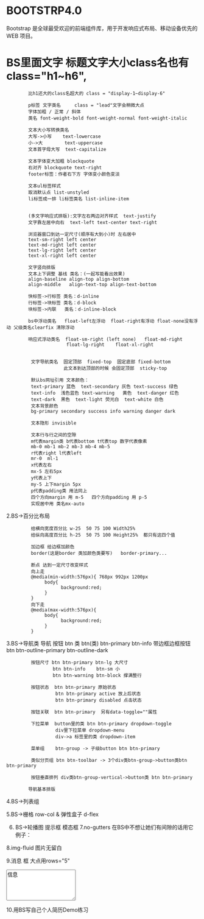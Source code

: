 # BOOTSTRP4.0
Bootstrap 是全球最受欢迎的前端组件库，用于开发响应式布局、移动设备优先的 WEB 项目。

# BS里面文字 标题文字大小class名也有  class="h1~h6",
            比h1还大的class名超大的 class = "display-1~display-6"

            p标签 文字类名     class = "lead"文字会稍微大点
            字体加粗 / 正常 / 斜体 
            类名 font-weight-bold font-weight-normal font-weight-italic

            文本大小写转换类名
            大写->小写    text-lowercase
            小->大        text-uppercase
            文本首字母大写  text-capitalize

            文本字体变大加粗 blockquote
            右对齐 blockquote text-right
            footer标签：作者右下方 字体变小颜色变淡

            文本ul标签样式
            取消默认点 list-unstyled
            li标签成一排 li标签类名 list-inline-item 

            
            (多文字响应式排版):文字左右两边对齐样式  text-justify
            文字靠左居中向右  text-left text-center text-right

            浏览器窗口到达一定尺寸(顺序有大到小)时 左右居中
            text-sm-right left center
            text-md-right left center
            text-lg-right left center
            text-xl-right left center

            文字竖向排版
            文本上下调整 基线 类名：(一起写能看出效果)
            align-baseline align-top align-bottom 
            align-middle   align-text-top align-text-bottom

            快标签->行标签 类名：d-inline 
            行标签->块标签 类名：d-block
            块标签->内联   类名：d-inline-block

            bs中浮动类名   float-left左浮动  float-right有浮动 float-none没有浮动 父级类名clearfix 清除浮动

            响应式浮动类名  float-sm-right (left none)   float-md-right
                          float-lg-right    float-xl-right


             文字导航类名  固定顶部  fixed-top  固定底部 fixed-bottom
                         此文本到达顶部的时候 会固定顶部  sticky-top
 
             默认bs网址引用 文本颜色：
             text-primary 蓝色  text-secondary 灰色 text-success 绿色 
             text-info  浅色蓝色 text-warning   黄色  text-danger 红色 
             text-dark  黑色  text-light 荧光白  text-white 白色
             文本背景颜色  
             bg-primary secondary success info warning danger dark

             文本隐形 invisible

             文本行与行之间的空隙
             m代表margin类 b代表bottom t代表top 数字代表像素
             mb-0 mb-1 mb-2 mb-3 mb-4 mb-5
             r代表right l代表left
             mr-0  ml-1
             x代表左右
             mx-5 左右5px
             y代表上下
             my-5 上下margin 5px
             p代表padding类 用法同上
             四个方向margin 用 m-5   四个方向padding 用 p-5
             实现居中用 类名mx-auto
2.BS->百分比布局

             给横向宽度百分比 w-25  50 75 100 Width25%  
             给纵向高度百分比 h-25  50 75 100 Height25%  都只有这四个值

             加边框 给边框加颜色 
             border(这是border 类加颜色类要写)   border-primary...

             断点 达到一定尺寸改变样式
             向上走
             @media(min-width:576px){ 768px 992px 1200px
                  body{
                        background:red;
                  }
             }
             向下走
             @media(max-width:576px){
                  body{
                        background:red;
                  }
             }


3.BS->导航类
             导航 按钮 btn 类
             btn(类)  btn-primary  btn-info
             带边框边框按钮 
             btn btn-outline-primary  btn-outline-dark

             按钮尺寸 btn btn-primary btn-lg 大尺寸
                     btn btn-info    btn-sm 小
                     btn btn-warning btn-block 撑满整行

             按钮状态  btn btn-primary 原始状态
                      btn btn-primary active 放上后状态
                      btn btn-primary disabled 点击状态

             按钮关联  btn btn-primary  另有data-toggle=""属性

             下拉菜单  button里的类 btn btn-primary dropdown-toggle
                      div里下拉菜单 dropdown-menu
                      div->a 标签里的类 dropdown-item

             菜单组    btn-group -> 子级button btn btn-primary

             类似分页组 btn btn-toolbar -> 3个div类btn-group->button类btn btn-primary

             按钮垂直排列 div类btn-group-vertical->button类 btn btn-primary

            导航基本排版

4.BS->列表组

5.BS->栅格 row-col  & 弹性盒子 d-flex

6. BS->轮播图 提示框 模态框
  7.no-gutters
在BS中不想让她们有间隙的话用它例子：

8.img-fluid 
图片无留白<img class="img-fluid" src="" alt="">

9.消息 框 大点用rows="5"
<textarea rows="5" type="text" class="form-control bg-dark text-muted">信息</textarea>

10.用BS写自己个人简历Demo练习 
